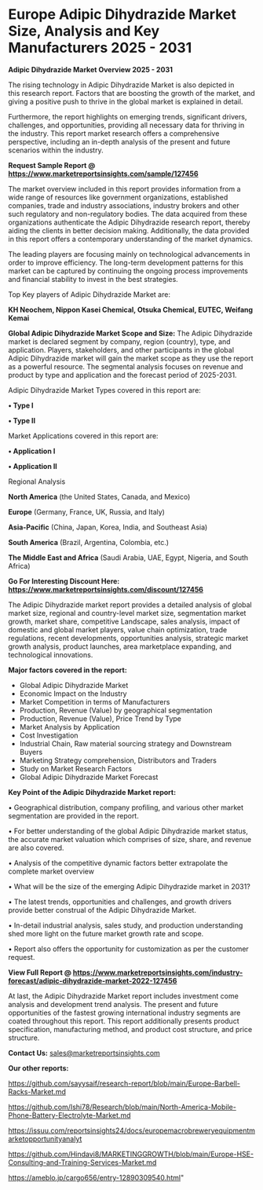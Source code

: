 # Europe Adipic Dihydrazide Market Size, Analysis and Key Manufacturers 2025 - 2031

<Strong> Adipic Dihydrazide Market Overview 2025 - 2031</strong>

The rising technology in Adipic Dihydrazide Market is also depicted in this research report. Factors that are boosting the growth of the market, and giving a positive push to thrive in the global market is explained in detail.

Furthermore, the report highlights on emerging trends, significant drivers, challenges, and opportunities, providing all necessary data for thriving in the industry. This report market research offers a comprehensive perspective, including an in-depth analysis of the present and future scenarios within the industry.

<strong>Request Sample Report @ <a href=https://www.marketreportsinsights.com/sample/127456>https://www.marketreportsinsights.com/sample/127456</a></strong>

The market overview included in this report provides information from a wide range of resources like government organizations, established companies, trade and industry associations, industry brokers and other such regulatory and non-regulatory bodies. The data acquired from these organizations authenticate the Adipic Dihydrazide research report, thereby aiding the clients in better decision making. Additionally, the data provided in this report offers a contemporary understanding of the market dynamics.

The leading players are focusing mainly on technological advancements in order to improve efficiency. The long-term development patterns for this market can be captured by continuing the ongoing process improvements and financial stability to invest in the best strategies.

Top Key players of Adipic Dihydrazide Market are:

<strong>KH Neochem, Nippon Kasei Chemical, Otsuka Chemical, EUTEC, Weifang Kemai</strong>

<strong><b>Global Adipic Dihydrazide Market Scope and Size:</b></strong>
The Adipic Dihydrazide market is declared segment by company, region (country), type, and application. Players, stakeholders, and other participants in the global Adipic Dihydrazide market will gain the market scope as they use the report as a powerful resource. The segmental analysis focuses on revenue and product by type and application and the forecast period of 2025-2031.

Adipic Dihydrazide Market Types covered in this report are:

<strong>• Type I

• Type II</strong>

Market Applications covered in this report are:

<strong>• Application I

• Application II</strong> 

Regional Analysis

<strong>North America</strong> (the United States, Canada, and Mexico)

<strong>Europe</strong> (Germany, France, UK, Russia, and Italy)

<strong>Asia-Pacific</strong> (China, Japan, Korea, India, and Southeast Asia)

<strong>South America</strong> (Brazil, Argentina, Colombia, etc.)

<strong>The Middle East and Africa</strong> (Saudi Arabia, UAE, Egypt, Nigeria, and South Africa)

<strong>Go For Interesting Discount Here: <a href=https://www.marketreportsinsights.com/discount/127456>https://www.marketreportsinsights.com/discount/127456</a></strong>

The Adipic Dihydrazide market report provides a detailed analysis of global market size, regional and country-level market size, segmentation market growth, market share, competitive Landscape, sales analysis, impact of domestic and global market players, value chain optimization, trade regulations, recent developments, opportunities analysis, strategic market growth analysis, product launches, area marketplace expanding, and technological innovations.

<strong><b>Major factors covered in the report:</b></strong>
<ul>
  <li>Global Adipic Dihydrazide Market </li>
  <li>Economic Impact on the Industry</li>
  <li>Market Competition in terms of Manufacturers</li>
  <li>Production, Revenue (Value) by geographical segmentation</li>
  <li>Production, Revenue (Value), Price Trend by Type</li>
  <li>Market Analysis by Application</li>
  <li>Cost Investigation</li>
  <li>Industrial Chain, Raw material sourcing strategy and Downstream Buyers</li>
  <li>Marketing Strategy comprehension, Distributors and Traders</li>
  <li>Study on Market Research Factors</li>
  <li>Global Adipic Dihydrazide Market Forecast</li>
</ul>

<strong><b>Key Point of the Adipic Dihydrazide Market report:</b></strong>

• Geographical distribution, company profiling, and various other market segmentation are provided in the report.

• For better understanding of the global Adipic Dihydrazide market status, the accurate market valuation which comprises of size, share, and revenue are also covered.

• Analysis of the competitive dynamic factors better extrapolate the complete market overview

• What will be the size of the emerging Adipic Dihydrazide market in 2031?

• The latest trends, opportunities and challenges, and growth drivers provide better construal of the Adipic Dihydrazide Market.

• In-detail industrial analysis, sales study, and production understanding shed more light on the future market growth rate and scope.

• Report also offers the opportunity for customization as per the customer request.

<strong><b>View Full Report @ <a href=https://www.marketreportsinsights.com/industry-forecast/adipic-dihydrazide-market-2022-127456>https://www.marketreportsinsights.com/industry-forecast/adipic-dihydrazide-market-2022-127456</a></b></strong>


At last, the Adipic Dihydrazide Market report includes investment come analysis and development trend analysis. The present and future opportunities of the fastest growing international industry segments are coated throughout this report. This report additionally presents product specification, manufacturing method, and product cost structure, and price structure.

<strong>Contact Us:</strong>
sales@marketreportsinsights.com

<strong>Our other reports:</strong>

<a href=https://github.com/sayysaif/research-report/blob/main/Europe-Barbell-Racks-Market.md>https://github.com/sayysaif/research-report/blob/main/Europe-Barbell-Racks-Market.md</a>

<a href=https://github.com/Ishi78/Research/blob/main/North-America-Mobile-Phone-Battery-Electrolyte-Market.md>https://github.com/Ishi78/Research/blob/main/North-America-Mobile-Phone-Battery-Electrolyte-Market.md</a>

<a href=https://issuu.com/reportsinsights24/docs/europemacrobreweryequipmentmarketopportunityanalyt>https://issuu.com/reportsinsights24/docs/europemacrobreweryequipmentmarketopportunityanalyt</a>

<a href=https://github.com/Hindavi8/MARKETINGGROWTH/blob/main/Europe-HSE-Consulting-and-Training-Services-Market.md>https://github.com/Hindavi8/MARKETINGGROWTH/blob/main/Europe-HSE-Consulting-and-Training-Services-Market.md</a>

<a href=https://ameblo.jp/cargo656/entry-12890309540.html>https://ameblo.jp/cargo656/entry-12890309540.html</a>"
